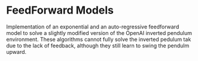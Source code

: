 # FeedForward Models

Implementation of an exponential and an auto-regressive feedforward model to solve a slightly modified version of the OpenAI inverted pendulum environment. These algorithms cannot fully solve the inverted pedulum tak due to the lack of feedback, although they still learn to swing the pendulm upward.
